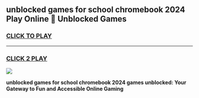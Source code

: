 
## unblocked games for school chromebook 2024 Play Online 👋 Unblocked Games
<h3>
<a href="https://premium.freeplayer.one?title=unblocked_games_for_school_chromebook_2024&ref=19F">CLICK TO PLAY</a></h3>
<hr>

<h3>
<a href="https://premium.freeplayer.one?title=unblocked_games_for_school_chromebook_2024&ref=19F">CLICK 2 PLAY</a>
  
</h3>

<a href="https://premium.freeplayer.one?title=unblocked_games_for_school_chromebook_2024&ref=19F"><img src="https://clearcache.store/games.png"></a>


**unblocked games for school chromebook 2024 games unblocked: Your Gateway to Fun and Accessible Online Gaming**
